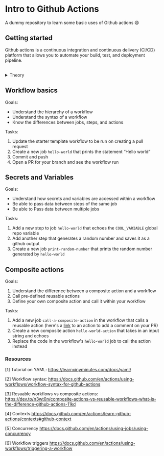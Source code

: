 # Intro to Github Actions

A dummy repository to learn some basic uses of Github actions 😄

## Getting started

Github actions is a continuous integration and continuous delivery (CI/CD) platform that allows you to automate your build, test, and deployment pipeline.
<br>
<br>

<details>
<summary> Theory </summary>
 
### Basic Components
  **Event:** A specfic activity in the repository that triggers a workflow run (eg. creating a pull-request)
  
  **Workflows:** A configurable automated process that will run one or more jobs
  
  **Jobs:** A set of steps in a workflow that is executed on the same runner
  
  **Runner:** A server that runs your workflows when their triggered
  
  **Step:** Smallest component of a workflow, an individual task run within a job
  
  **Actions:** A resuable, custom application that performs tasks required by multiple workflows
  
  In summary, an *event* triggers a *workflow* which contains multiple *jobs* each of which run on independent VMs called *runners*. Jobs are made up of *steps* and may contain calling reusable *actions*.
  
  ### How it works
  
  Workflows are stored within `.github/workflows` in all repositories and are defined as YAML files. Composite actions can also be defined under a `.github/actions` directory. Github finds requried workflows within these directories and then based on how each workflow is triggered, executes them. All workflows can be found within the **Actions** tab in the repo. 
  Secrets and env variables per environment are stored in the settings. These can be on an environment, repository, or organization level.

### Communication between jobs and steps

Parts of the workflow can communicate and share data. Github allows communication between steps using outputs generated through `$GITHUB_OUTPUT`. You can also use `$GITHUB_ENV` to save outputs and then access them in a later step using `env.{VARIABLE}` Because jobs run on different runners, comunication between them would require the creation of a dependency between the jobs. If job B requires an input from job A, the 2 jobs would have to run sequentially. By default, jobs run in parallel. This order is specified via a `needs` parameter in a dependent job (here, job B).

### Composite actions vs workflows

As mentioned earlier, actions are individual tasks that you can combine to create jobs and customize your workflow. There are pre-existing actions available on [Github Marketplace](https://github.com/marketplace?type=). However, we can also create our own.

While both workflows and composite actions are reusable, there's a difference between them

|     Workflows      |              Composite Actions               |
| :----------------: | :------------------------------------------: |
|  Can't be nested   |                Can be nested                 |
|  Can use secrets   | Can't use secrets (passed as inputs instead) |
| Can be conditional |      Can't be controlled conditionally       |

For more details, look at [3] in references

### Contexts

Contexts are a way to access information about workflow runs, variables, runner environments, jobs, and steps. Each context is an object that contains properties, which can be strings or other objects. [4]

### Concurrency

Github allows useers to specify a `concurrency` variable that ensures only a single workflow or job is in progress. This is particularly useful in scenarios when we'd want only a single deployment in progress at a time (like for production environments). You can specify the concurrency using the `github` context. [5]

[**Jump to top**](#getting-started)

---

</details>

## Workflow basics

Goals:

- Understand the hierarchy of a workflow
- Understand the syntax of a workflow
- Know the differences between jobs, steps, and actions

Tasks:

1. Update the starter template workflow to be run on creating a pull request
2. Create a new job `hello-world` that prints the statement “Hello world”
3. Commit and push
4. Open a PR for your branch and see the workflow run

## Secrets and Variables

Goals:

- Understand how secrets and variables are accessed within a workflow
- Be able to pass data between steps of the same job
- Be able to Pass data between multiple jobs

Tasks:

1. Add a new step to job `hello-world` that echoes the `COOL_VARIABLE` global repo variable
2. Add another step that generates a random number and saves it as a github output
4. Create a new job `print-random-number` that prints the random number generated by `hello-world` 

## Composite actions

Goals:

1. Understand the difference between a composite action and a workflow
2. Call pre-defined reusable actions
3. Define your own composite action and call it within your workflow

Tasks:

1. Add a new job `call-a-composite-action` in the workflow that calls a reusable action (here's a [link](https://github.com/marketplace/actions/comment-pull-request) to an action to add a comment on your PR)
2. Create a new composite action `hello-world-action` that takes in an input string and echoes 
3. Replace the code in the workflow's `hello-world` job to call the action instead

### Resources

[1] Tutorial on YAML: https://learnxinyminutes.com/docs/yaml/

[2] Workflow syntax: https://docs.github.com/en/actions/using-workflows/workflow-syntax-for-github-actions

[3] Resuable workflows vs composite actions: https://dev.to/n3wt0n/composite-actions-vs-reusable-workflows-what-is-the-difference-github-actions-11kd

[4] Contexts https://docs.github.com/en/actions/learn-github-actions/contexts#github-context

[5] Concurrency https://docs.github.com/en/actions/using-jobs/using-concurrency

[6] Workflow triggers https://docs.github.com/en/actions/using-workflows/triggering-a-workflow
